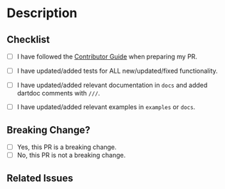 <!--
The title of your PR on the line above should start with a [Conventional Commit] prefix
(`fix:`, `feat:`, `docs:`, `test:`, `chore:`, `refactor:`, `perf:`, `build:`, `ci:`,
`style:`, `revert:`). This title will later become an entry in the [CHANGELOG], so please
make sure that it summarizes the PR adequately.
-->

# Description
<!--
Provide a description of what this PR is doing.
If you're modifying existing behavior, describe the existing behavior, how this PR is changing it,
and what motivated the change. If this is a breaking change, specify explicitly which APIs were
changed.
-->


## Checklist
<!--
Before you create this PR confirm that it meets all requirements listed below by checking the
relevant checkboxes with `[x]`. If some checkbox is not applicable, mark it as `[-]`.
-->

- [ ] I have followed the [Contributor Guide] when preparing my PR.
- [ ] I have updated/added tests for ALL new/updated/fixed functionality.
- [ ] I have updated/added relevant documentation in `docs` and added dartdoc comments with `///`.
- [ ] I have updated/added relevant examples in `examples` or `docs`.


## Breaking Change?
<!--
Would your PR require Flame users to update their apps following your change?

If yes, then the title of the PR should include "!" (for example, `feat!:`, `fix!:`). See
[Conventional Commit] for details. Also, for a breaking PR uncomment and fill in the "Migration
instructions" section below.
-->

- [ ] Yes, this PR is a breaking change.
- [ ] No, this PR is not a breaking change.

<!--
### Migration instructions

If the PR is breaking, uncomment this header and add instructions for how to migrate from the
currently released version to the new proposed way.
-->

## Related Issues
<!--
Indicate which issues this PR resolves, if any. For example:

Closes #1234
!-->

<!-- Links -->
[Contributor Guide]: https://github.com/flame-engine/flame/blob/main/CONTRIBUTING.md
[Conventional Commit]: https://conventionalcommits.org
[CHANGELOG]: https://github.com/flame-engine/flame/blob/main/CHANGELOG.md
